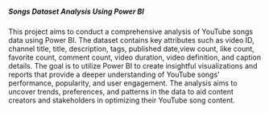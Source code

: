 ##### Songs Dataset Analysis Using Power BI
This project aims to conduct a comprehensive analysis of YouTube songs data using Power BI. The dataset contains key attributes such as video ID, channel title, title, description, tags, published date,view count, like count, favorite count, comment count, video duration, video definition, and caption details. The goal is to utilize Power BI to create insightful visualizations and reports that provide a deeper understanding of YouTube songs' performance, popularity, and user engagement. The analysis aims to uncover trends, preferences, and patterns in the data to aid content creators and stakeholders in optimizing their YouTube song content.
